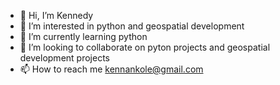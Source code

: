 - 👋 Hi, I’m Kennedy
- 👀 I’m interested in python and geospatial development
- 🌱 I’m currently learning python
- 💞️ I’m looking to collaborate on pyton projects and geospatial development projects
- 📫 How to reach me kennankole@gmail.com

<!---
kennankole/kennankole is a ✨ special ✨ repository because its `README.md` (this file) appears on your GitHub profile.
You can click the Preview link to take a look at your changes.
--->
